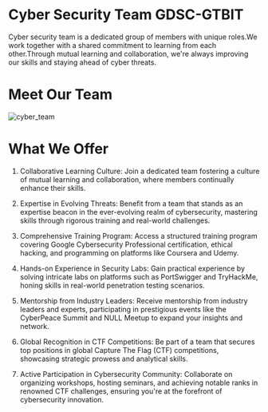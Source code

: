 # Cyber Security Team GDSC-GTBIT

Cyber security team is a dedicated group of members with unique roles.We work together with a shared commitment to learning from each other.Through mutual learning and collaboration, we're always improving our skills and staying ahead of cyber threats.

# Meet Our Team
![cyber_team](https://github.com/dsc-gtbit/Cybersecurity/assets/110668044/c8bb523b-931e-4be8-bf19-8c009b878ecf)

# What We Offer
1. Collaborative Learning Culture: Join a dedicated team fostering a culture of mutual learning and collaboration, where members continually enhance their skills.

2. Expertise in Evolving Threats: Benefit from a team that stands as an expertise beacon in the ever-evolving realm of cybersecurity, mastering skills through rigorous training and real-world challenges.

3. Comprehensive Training Program: Access a structured training program covering Google Cybersecurity Professional certification, ethical hacking, and programming on platforms like Coursera and Udemy.

4. Hands-on Experience in Security Labs: Gain practical experience by solving intricate labs on platforms such as PortSwigger and TryHackMe, honing skills in real-world penetration testing scenarios.

5. Mentorship from Industry Leaders: Receive mentorship from industry leaders and experts, participating in prestigious events like the CyberPeace Summit and NULL Meetup to expand your insights and network.

6. Global Recognition in CTF Competitions: Be part of a team that secures top positions in global Capture The Flag (CTF) competitions, showcasing strategic prowess and analytical skills.

7. Active Participation in Cybersecurity Community: Collaborate on organizing workshops, hosting seminars, and achieving notable ranks in renowned CTF challenges, ensuring you're at the forefront of cybersecurity innovation.
